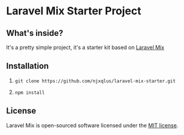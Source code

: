 # Laravel Mix Starter Project

## What's inside?

It's a pretty simple project, it's a starter kit based on [Laravel Mix](https://github.com/JeffreyWay/laravel-mix)

## Installation

1) `git clone https://github.com/njxqlus/laravel-mix-starter.git`

2) `npm install`

## License

Laravel Mix is open-sourced software licensed under the [MIT license](http://opensource.org/licenses/MIT).
